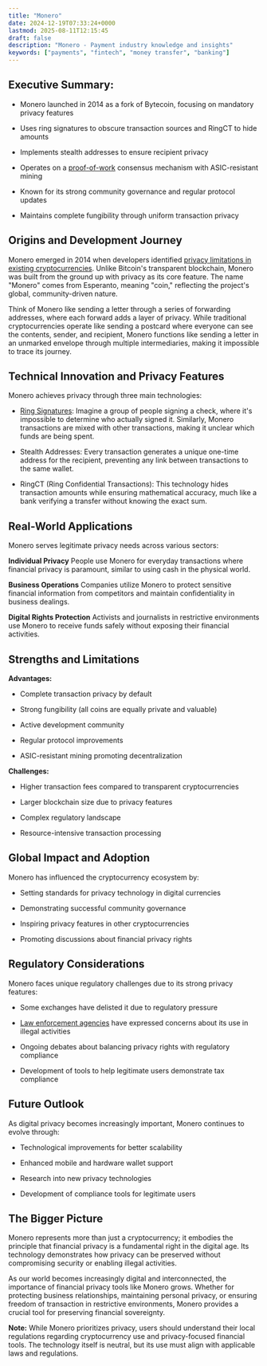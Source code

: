 ```yaml
---
title: "Monero"
date: 2024-12-19T07:33:24+0000
lastmod: 2025-08-11T12:15:45
draft: false
description: "Monero - Payment industry knowledge and insights"
keywords: ["payments", "fintech", "money transfer", "banking"]
---
```


## Executive Summary:

- Monero launched in 2014 as a fork of Bytecoin, focusing on mandatory privacy features

- Uses ring signatures to obscure transaction sources and RingCT to hide amounts

- Implements stealth addresses to ensure recipient privacy

- Operates on a [proof-of-work](https://faisalkhanllc.xyz/resources/payments-wiki/p/proof-of-work-pow/) consensus mechanism with ASIC-resistant mining

- Known for its strong community governance and regular protocol updates

- Maintains complete fungibility through uniform transaction privacy

## Origins and Development Journey

Monero emerged in 2014 when developers identified [privacy limitations in existing cryptocurrencies](https://faisalkhanllc.xyz/resources/payments-wiki/p/privacy-tokens/). Unlike Bitcoin's transparent blockchain, Monero was built from the ground up with privacy as its core feature. The name "Monero" comes from Esperanto, meaning "coin," reflecting the project's global, community-driven nature.

Think of Monero like sending a letter through a series of forwarding addresses, where each forward adds a layer of privacy. While traditional cryptocurrencies operate like sending a postcard where everyone can see the contents, sender, and recipient, Monero functions like sending a letter in an unmarked envelope through multiple intermediaries, making it impossible to trace its journey.

## Technical Innovation and Privacy Features

Monero achieves privacy through three main technologies:

- [Ring Signatures](https://faisalkhanllc.xyz/resources/payments-wiki/r/ring-signatures/): Imagine a group of people signing a check, where it's impossible to determine who actually signed it. Similarly, Monero transactions are mixed with other transactions, making it unclear which funds are being spent.

- Stealth Addresses: Every transaction generates a unique one-time address for the recipient, preventing any link between transactions to the same wallet.

- RingCT (Ring Confidential Transactions): This technology hides transaction amounts while ensuring mathematical accuracy, much like a bank verifying a transfer without knowing the exact sum.

## Real-World Applications

Monero serves legitimate privacy needs across various sectors:

**Individual Privacy** People use Monero for everyday transactions where financial privacy is paramount, similar to using cash in the physical world.

**Business Operations** Companies utilize Monero to protect sensitive financial information from competitors and maintain confidentiality in business dealings.

**Digital Rights Protection** Activists and journalists in restrictive environments use Monero to receive funds safely without exposing their financial activities.

## Strengths and Limitations

**Advantages:**

- Complete transaction privacy by default

- Strong fungibility (all coins are equally private and valuable)

- Active development community

- Regular protocol improvements

- ASIC-resistant mining promoting decentralization

**Challenges:**

- Higher transaction fees compared to transparent cryptocurrencies

- Larger blockchain size due to privacy features

- Complex regulatory landscape

- Resource-intensive transaction processing

## Global Impact and Adoption

Monero has influenced the cryptocurrency ecosystem by:

- Setting standards for privacy technology in digital currencies

- Demonstrating successful community governance

- Inspiring privacy features in other cryptocurrencies

- Promoting discussions about financial privacy rights

## Regulatory Considerations

Monero faces unique regulatory challenges due to its strong privacy features:

- Some exchanges have delisted it due to regulatory pressure

- [Law enforcement agencies](https://faisalkhanllc.xyz/resources/payments-wiki/l/law-enforcement-agencies-leas/) have expressed concerns about its use in illegal activities

- Ongoing debates about balancing privacy rights with regulatory compliance

- Development of tools to help legitimate users demonstrate tax compliance

## Future Outlook

As digital privacy becomes increasingly important, Monero continues to evolve through:

- Technological improvements for better scalability

- Enhanced mobile and hardware wallet support

- Research into new privacy technologies

- Development of compliance tools for legitimate users

## The Bigger Picture

Monero represents more than just a cryptocurrency; it embodies the principle that financial privacy is a fundamental right in the digital age. Its technology demonstrates how privacy can be preserved without compromising security or enabling illegal activities.

As our world becomes increasingly digital and interconnected, the importance of financial privacy tools like Monero grows. Whether for protecting business relationships, maintaining personal privacy, or ensuring freedom of transaction in restrictive environments, Monero provides a crucial tool for preserving financial sovereignty.

**Note:** While Monero prioritizes privacy, users should understand their local regulations regarding cryptocurrency use and privacy-focused financial tools. The technology itself is neutral, but its use must align with applicable laws and regulations.